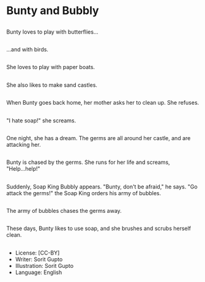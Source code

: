 # Bunty and Bubbly

##
Bunty loves to play with
butterflies...

##
...and with birds.

##
She loves to play with
paper boats.

##
She also likes to make
sand castles.

##
When Bunty goes back
home, her mother asks
her to clean up. She
refuses.

##
"I hate soap!" she
screams.

##
One night, she has a
dream. The germs are
all around her castle,
and are attacking her.

##
Bunty is chased by the
germs.
She runs for her life and
screams, "Help...help!"

##
Suddenly, Soap King
Bubbly appears.
"Bunty, don't be afraid,"
he says.
"Go attack the germs!"
the Soap King orders
his army of bubbles.

##
The army of bubbles
chases the germs away.

##
These days, Bunty likes
to use soap, and she
brushes and scrubs
herself clean.

##
* License: [CC-BY]
* Writer: Sorit Gupto
* Illustration: Sorit Gupto
* Language: English
